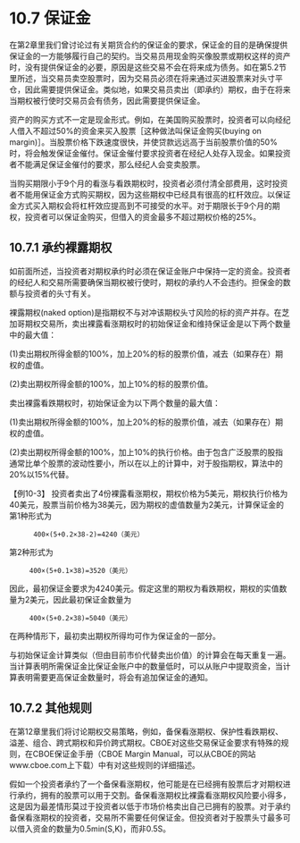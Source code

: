 # 10.7 保证金

在第2章里我们曾讨论过有关期货合约的保证金的要求，保证金的目的是确保提供保证金的一方能够履行自己的契约。当交易员用现金购买像股票或期权这样的资产时，没有提供保证金的必要，原因是这些交易不会在将来成为债务。如在第5.2节里所述，当交易员卖空股票时，因为交易员必须在将来通过买进股票来对头寸平仓，因此需要提供保证金。类似地，如果交易员卖出（即承约）期权，由于在将来当期权被行使时交易员会有债务，因此需要提供保证金。

资产的购买方式不一定是现金形式。例如，在美国购买股票时，投资者可以向经纪人借入不超过50%的资金来买入股票［这种做法叫保证金购买(buying on margin)］。当股票价格下跌速度很快，并使贷款远远高于当前股票价值的50%时，将会触发保证金催付。保证金催付要求投资者在经纪人处存入现金。如果投资者不能满足保证金催付的要求，那么经纪人会变卖股票。

当购买期限小于9个月的看涨与看跌期权时，投资者必须付清全部费用，这时投资者不能用保证金方式购买期权，因为这些期权中已经具有很高的杠杆效应。以保证金方式买入期权会将杠杆效应提高到不可接受的水平。对于期限长于9个月的期权，投资者可以保证金购买，但借入的资金最多不超过期权价格的25%。

## 10.7.1 承约裸露期权

如前面所述，当投资者对期权承约时必须在保证金账户中保持一定的资金。投资者的经纪人和交易所需要确保当期权被行使时，期权的承约人不会违约。担保金的数额与投资者的头寸有关。

裸露期权(naked option)是指期权不与对冲该期权头寸风险的标的资产并存。在芝加哥期权交易所，卖出裸露看涨期权时的初始保证金和维持保证金是以下两个数量中的最大值：

(1)卖出期权所得金额的100%，加上20%的标的股票价值，减去（如果存在）期权的虚值。

(2)卖出期权所得金额的100%，加上10%的标的股票价值。

卖出裸露看跌期权时，初始保证金为以下两个数量的最大值：

(1)卖出期权所得金额的100%，加上20%的标的股票价值，减去（如果存在）期权的虚值。

(2)卖出期权所得金额的100%，加上10%的执行价格。由于包含广泛股票的股指通常比单个股票的波动性要小，所以在以上的计算中，对于股指期权，算法中的20%以15%代替。

【例10-3】 投资者卖出了4份裸露看涨期权，期权价格为5美元，期权执行价格为40美元，股票当前价格为38美元，因为期权的虚值数量为2美元，计算保证金的第1种形式为

          400×(5+0.2×38-2)=4240（美元）

第2种形式为

         400×(5+0.1×38)=3520（美元）
         
         
因此，最初保证金要求为4240美元。假定这里的期权为看跌期权，期权的实值数量为2美元，因此最初保证金数量为


         400×(5+0.2×38)=5040（美元）
         
         
在两种情形下，最初卖出期权所得均可作为保证金的一部分。


与初始保证金计算类似（但由目前市价代替卖出价值）的计算会在每天重复一遍。当计算表明所需保证金比保证金账户中的数量低时，可以从账户中提取资金，当计算表明需要更高保证金数量时，将会有追加保证金的通知。

## 10.7.2 其他规则

在第12章里我们将讨论期权交易策略，例如，备保看涨期权、保护性看跌期权、溢差、组合、跨式期权和异价跨式期权。CBOE对这些交易保证金要求有特殊的规则，在CBOE保证金手册（CBOE Margin Manual，可以从CBOE的网站www.cboe.com上下载）中有对这些规则的详细描述。


假如一个投资者承约了一个备保看涨期权，他可能是在已经拥有股票后才对期权进行承约，拥有的股票可以用于交割。备保看涨期权比裸露看涨期权风险要小得多，这是因为最差情形莫过于投资者以低于市场价格卖出自己已拥有的股票。对于承约备保看涨期权的投资者，交易所不需要任何保证金。但投资者对于股票头寸最多可以借入资金的数量为0.5min(S,K)，而非0.5S。